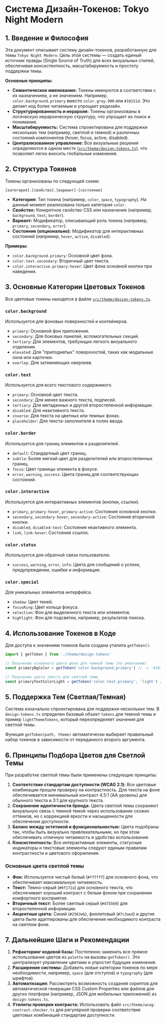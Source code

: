 # Система Дизайн-Токенов: Tokyo Night Modern

## 1. Введение и Философия

Эта документ описывает систему дизайн-токенов, разработанную для темы `Tokyo Night Modern`. Цель этой системы — создать единый источник правды (Single Source of Truth) для всех визуальных стилей, обеспечивая консистентность, масштабируемость и простоту поддержки темы.

**Основные принципы:**

- **Семантическое именование:** Токены именуются в соответствии с их назначением, а не значением. Например, `color.background.primary` вместо `color.gray.900` или `#10151d`. Это делает код более читаемым и упрощает редизайн.
- **Структурированность и иерархия:** Токены организованы в логическую иерархическую структуру, что упрощает их поиск и понимание.
- **Масштабируемость:** Система спроектирована для поддержки нескольких тем (например, светлой и темной) и различных состояний компонентов (hover, focus, active, disabled).
- **Централизованное управление:** Все визуальные решения определяются в одном месте ([`src/theme/design-tokens.ts`](../src/theme/design-tokens.ts)), что позволяет легко вносить глобальные изменения.

## 2. Структура Токенов

Токены организованы по следующей схеме:

`[категория].[свойство].[вариант]-[состояние]`

- **Категория:** Тип токена (например, `color`, `space`, `typography`). На данный момент реализована только категория `color`.
- **Свойство:** Конкретное свойство CSS или назначение (например, `background`, `text`, `border`).
- **Вариант:** Модификатор, описывающий роль токена (например, `primary`, `secondary`, `error`).
- **Состояние (опционально):** Модификатор для интерактивных состояний (например, `hover`, `active`, `disabled`).

**Примеры:**

- `color.background.primary`: Основной цвет фона.
- `color.text.secondary`: Вторичный цвет текста.
- `color.interactive.primary-hover`: Цвет фона основной кнопки при наведении.

## 3. Основные Категории Цветовых Токенов

Все цветовые токены находятся в файле [`src/theme/design-tokens.ts`](../src/theme/design-tokens.ts).

### `color.background`

Используется для фоновых поверхностей и контейнеров.

- `primary`: Основной фон приложения.
- `secondary`: Для боковых панелей, вспомогательных секций.
- `tertiary`: Для элементов, требующих легкого визуального отделения.
- `elevated`: Для "приподнятых" поверхностей, таких как модальные окна или карточки.
- `overlay`: Для затемняющих оверлеев.

### `color.text`

Используется для всего текстового содержимого.

- `primary`: Основной цвет текста.
- `secondary`: Для менее важного текста, подписей.
- `tertiary`: Для метаданных и другой второстепенной информации.
- `disabled`: Для неактивного текста.
- `inverse`: Для текста на цветных или темных фонах.
- `placeholder`: Для текста-заполнителя в полях ввода.

### `color.border`

Используется для границ элементов и разделителей.

- `default`: Стандартный цвет границ.
- `subtle`: Более мягкий цвет для разделителей или второстепенных границ.
- `focus`: Цвет границы элемента в фокусе.
- `error`, `warning`, `success`: Цвета границ для соответствующих состояний.

### `color.interactive`

Используется для интерактивных элементов (кнопки, ссылки).

- `primary`, `primary-hover`, `primary-active`: Состояния основной кнопки.
- `secondary`, `secondary-hover`, `secondary-active`: Состояния вторичной кнопки.
- `disabled`, `disabled-text`: Состояния неактивного элемента.
- `link`, `link-hover`: Состояния ссылок.

### `color.status`

Используется для обратной связи пользователю.

- `success`, `warning`, `error`, `info`: Цвета для сообщений о успехе, предупреждении, ошибке и информации.

### `color.special`

Для уникальных элементов интерфейса.

- `shadow`: Цвет теней.
- `focusRing`: Цвет кольца фокуса.
- `selection`: Фон для выделенного текста или элементов.
- `highlight`: Фон для подсветки, например, результатов поиска.

## 4. Использование Токенов в Коде

Для доступа к значениям токенов была создана утилита `getToken()`.

```typescript
import { getToken } from './theme/design-tokens'

// Получение основного цвета фона для темной темы (по умолчанию)
const primaryBgColor = getToken('color.background.primary') // -> '#10151d'

// Получение цвета текста для светлой темы
const primaryTextColorLight = getToken('color.text.primary', 'light') // -> '#10151d'
```

## 5. Поддержка Тем (Светлая/Темная)

Система изначально спроектирована для поддержки нескольких тем. В `design-tokens.ts` определен базовый объект `tokens` для темной темы и пример `lightThemeTokens`, который переопределяет значения для светлой темы.

Функция `getToken(path, theme)` автоматически выбирает правильный набор токенов в зависимости от переданного второго аргумента.

## 6. Принципы Подбора Цветов для Светлой Темы

При разработке светлой темы были применены следующие принципы:

1. **Соответствие стандартам доступности (WCAG 2.1):** Все цветовые комбинации прошли проверку на контрастность. Для текста на фоне обеспечивается минимальный контраст 4.5:1 (AA уровень) для обычного текста и 3:1 для крупного текста.
2. **Сохранение идентичности бренда:** Цвета светлой темы сохраняют визуальную связь с темной темой через использование схожих оттенков, но с коррекцией яркости и насыщенности для обеспечения доступности.
3. **Баланс между эстетикой и функциональностью:** Цвета подобраны так, чтобы быть визуально привлекательными, но при этом обеспечивать отличную читаемость и удобство использования.
4. **Консистентность:** Все интерактивные элементы, статусные индикаторы и текстовые элементы следуют единым правилам контрастности и цветового оформления.

### Основные цвета светлой темы

- **Фон:** Используется чистый белый (`#ffffff`) для основного фона, что обеспечивает максимальную читаемость.
- **Текст:** Темно-серый (`#0f172a`) для основного текста, что обеспечивает хороший контраст с белым фоном при сохранении комфортного восприятия.
- **Вторичный текст:** Более светлый серый (`#475569`) для второстепенной информации.
- **Акцентные цвета:** Синий (`#2563eb`), фиолетовый (`#7c3aed`) и другие цвета были адаптированы для обеспечения необходимого контраста на светлом фоне.

## 7. Дальнейшие Шаги и Рекомендации

1. **Рефакторинг кодовой базы:** Постепенно заменить все прямое использование цветов из `palette` на вызовы `getToken()`. Это централизует управление цветами и упростит будущие изменения.
2. **Расширение системы:** Добавить новые категории токенов по мере необходимости, например, `space` (для отступов) и `typography` (для шрифтов).
3. **Автоматизация:** Рассмотреть возможность создания скриптов для автоматической генерации CSS Custom Properties или файлов для других платформ (например, JSON для мобильных приложений) из `design-tokens.ts`.
4. **Утилиты проверки контраста:** Использовать файл `src/theme/wcag-contrast-checker.ts` для регулярной проверки соответствия цветовых комбинаций стандартам доступности.
